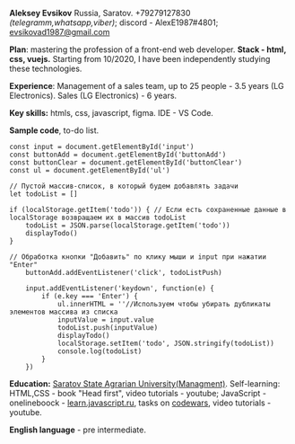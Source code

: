 **Aleksey Evsikov**
Russia, Saratov.
+79279127830 *(telegramm,whatsapp,viber)*; discord - AlexE1987#4801; evsikovad1987@gmail.com

**Plan**: mastering the profession of a front-end web developer. **Stack  - html, css, vuejs.** Starting from 10/2020, I have been independently studying these technologies.

**Experience**: Management of a sales team, up to 25 people - 3.5 years (LG Electronics).
Sales (LG Electronics) - 6 years.

**Key skills:** htmls, css, javascript, figma. IDE - VS Code.

**Sample code**, to-do list.
```
const input = document.getElementById('input')
const buttonAdd = document.getElementById('buttonAdd')
const buttonClear = document.getElementById('buttonClear') 
const ul = document.getElementById('ul')

// Пустой массив-список, в который будем добавлять задачи
let todoList = []

if (localStorage.getItem('todo')) { // Если есть сохраненные данные в localStorage возвращаем их в массив todoList
    todoList = JSON.parse(localStorage.getItem('todo'))
    displayTodo()
}

// Обработка кнопки "Добавить" по клику мыши и input при нажатии "Enter"
    buttonAdd.addEventListener('click', todoListPush)
    
    input.addEventListener('keydown', function(e) {
        if (e.key === 'Enter') {
            ul.innerHTML = ''//Используем чтобы убирать дубликаты элементов массива из списка
            inputValue = input.value
            todoList.push(inputValue)
            displayTodo()
            localStorage.setItem('todo', JSON.stringify(todoList))
            console.log(todoList)
        }
    })
```
**Education:** [Saratov State Agrarian University(Managment)](http://www.sgau.ru/).
Self-learning: HTML,CSS - book "Head first", video tutorials - youtube; JavaScript - onelineboock - [learn.javascript.ru](/https://learn.javascript.ru/), tasks on [codewars](https://www.codewars.com/dashboard), video tutorials - youtube.

**English language** - pre intermediate.
